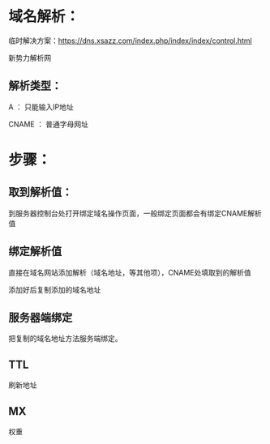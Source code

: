 # 域名解析：

临时解决方案：https://dns.xsazz.com/index.php/index/index/control.html

新势力解析网

## 解析类型：

A	：	只能输入IP地址

CNAME	：	普通字母网址





# 步骤：

## 取到解析值：

到服务器控制台处打开绑定域名操作页面，一般绑定页面都会有绑定CNAME解析值

## 绑定解析值

直接在域名网站添加解析（域名地址，等其他项），CNAME处填取到的解析值

添加好后复制添加的域名地址

## 服务器端绑定

把复制的域名地址方法服务端绑定。



## TTL

刷新地址



## MX

权重









